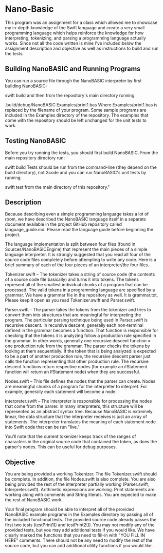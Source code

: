 # Nano-Basic

This program was an assignment for a class which allowed me to showcase my in-depth knowledge of the Swift language and create a very small programming language which helps reinforce the knowledge for how interpreting, tokenizing, and parsing a programming language actually works. Since not all the code written is mine I've included below the assignment description and objective as well as instructions to build and run the tests.

## Building NanoBASIC and Running Programs
You can run a source file through the NanoBASIC interpreter by first building NanoBASIC:

swift build
and then from the repository's main directory running

.build/debug/NanoBASIC Examples/print1.bas
Where Examples/print1.bas is replaced by the filename of your program. Some sample programs are included in the Examples directory of the repository. The examples that come with the repository should be left unchanged for the unit tests to work.

## Testing NanoBASIC
Before you try running the tests, you should first build NanoBASIC. From the main repository directory run:

swift build
Tests should be run from the command-line (they depend on the build directory), not Xcode and you can run NanoBASIC's unit tests by running

swift test
from the main directory of this repository."


## Description

Because describing even a simple programming language takes a lot of room, we have described the NanoBASIC language itself in a separate document available in the project GitHub repository called language_guide.md. Please read the language guide before beginning the project.

The language implementation is split between four files (found in Sources/NanoBASICEngine) that represent the main pieces of a simple language interpreter. It is strongly suggested that you read all four of the source code files completely before attempting to write any code. Here is a brief summary of each of the four pieces of an interpreter/the four files.

Tokenizer.swift – The tokenizer takes a string of source code (the contents of a source code file basically) and turns it into tokens. The tokens represent all of the smallest individual chunks of a program that can be processed. The valid tokens in a programming language are specified by a grammar. We have a grammar file in the repository as well. It is grammar.txt. Please keep it open as you read Tokenizer.swift and Parser.swift.

Parser.swift – The parser takes the tokens from the tokenizer and tries to convert them into structures that are meaningful for interpreting the program. The particular parsing technique being used in Parser.swift is recursive descent. In recursive descent, generally each non-terminal defined in the grammar becomes a function. That function is responsible for checking that the tokens it is analyzing follow a production rule specified in the grammar. In other words, generally one recursive descent function = one production rule from the grammar. The parser checks the tokens by looking at them sequentially. If the token that is being analyzed is expected to be a part of another production rule, the recursive descent parser just calls the function representing that other production rule. The recursive descent functions return respective nodes (for example an ifStatement function will return an IfStatement node) when they are successful.

Nodes.swift – This file defines the nodes that the parser can create. Nodes are meaningful chunks of a program for the interpreter to interpret. For example, generally each statement will become a node.

Interpreter.swift – The interpreter is responsible for processing the nodes that come from the parser. In many interpreters, this structure will be represented as an abstract syntax tree. Because NanoBASIC is extremely linear, the data structure that the interpreter receives is just an array of statements. The interpreter translates the meaning of each statement node into Swift code that can be run "live."

You'll note that the current tokenizer keeps track of the ranges of characters in the original source code that contained the token, as does the parser's nodes. This can be useful for debug purposes.

## Objective

You are being provided a working Tokenizer. The file Tokenizer.swift should be complete. In addition, the file Nodes.swift is also complete. You are also being provided the rest of the interpreter partially working (Parser.swift, Interpreter.swift). Arithmetic expressions are working. Print statements are working along with comments and String literals. You are expected to make the rest of NanoBASIC work.

Your final program should be able to interpret all of the provided NanoBASIC example programs in the Examples directory by passing all of the included functional tests. The provided source code already passes the first two tests (testPrint1() and testPrint2()). You may not modify any of the provided tests, but you may add additional tests if you would like.  We have clearly marked the functions that you need to fill-in with "YOU FILL IN HERE" comments.  There should not be any need to modify the rest of the source code, but you can add additional utility functions if you would like.
